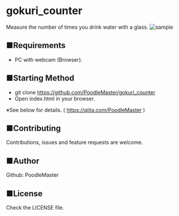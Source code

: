 # gokuri_counter
Measure the number of times you drink water with a glass.
![sample](https://user-images.githubusercontent.com/69660581/100310779-54b98400-2ff1-11eb-8ec1-3234b35e492c.gif)

## ■Requirements
- PC with webcam (Browser).

## ■Starting Method
- git clone https://github.com/PoodleMaster/gokuri_counter
- Open index.html in your browser.

※See below for details. ( https://qiita.com/PoodleMaster )

## ■Contributing
Contributions, issues and feature requests are welcome.

## ■Author
Github: PoodleMaster

## ■License
Check the LICENSE file.
